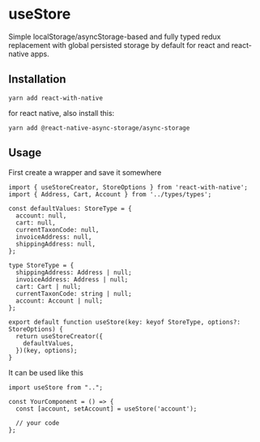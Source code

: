 # useStore

Simple localStorage/asyncStorage-based and fully typed redux replacement with global persisted storage by default for react and react-native apps.

## Installation

`yarn add react-with-native`

for react native, also install this:

`yarn add @react-native-async-storage/async-storage`

## Usage

First create a wrapper and save it somewhere

```
import { useStoreCreator, StoreOptions } from 'react-with-native';
import { Address, Cart, Account } from '../types/types';

const defaultValues: StoreType = {
  account: null,
  cart: null,
  currentTaxonCode: null,
  invoiceAddress: null,
  shippingAddress: null,
};

type StoreType = {
  shippingAddress: Address | null;
  invoiceAddress: Address | null;
  cart: Cart | null;
  currentTaxonCode: string | null;
  account: Account | null;
};

export default function useStore(key: keyof StoreType, options?: StoreOptions) {
  return useStoreCreator({
    defaultValues,
  })(key, options);
}

```

It can be used like this

```
import useStore from "..";

const YourComponent = () => {
  const [account, setAccount] = useStore('account');

  // your code
};
```
